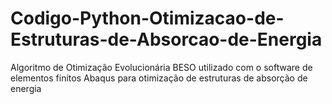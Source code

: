 # Codigo-Python-Otimizacao-de-Estruturas-de-Absorcao-de-Energia
 Algoritmo de Otimização Evolucionária BESO utilizado com o software de elementos finitos Abaqus para otimização de estruturas de absorção de energia
